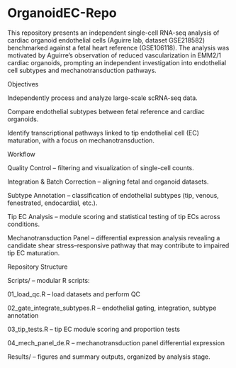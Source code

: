 # OrganoidEC-Repo
This repository presents an independent single-cell RNA-seq analysis of cardiac organoid endothelial cells (Aguirre lab, dataset GSE218582) benchmarked against a fetal heart reference (GSE106118). The analysis was motivated by Aguirre’s observation of reduced vascularization in EMM2/1 cardiac organoids, prompting an independent investigation into endothelial cell subtypes and mechanotransduction pathways.

Objectives

Independently process and analyze large-scale scRNA-seq data.

Compare endothelial subtypes between fetal reference and cardiac organoids.

Identify transcriptional pathways linked to tip endothelial cell (EC) maturation, with a focus on mechanotransduction.

Workflow

Quality Control – filtering and visualization of single-cell counts.

Integration & Batch Correction – aligning fetal and organoid datasets.

Subtype Annotation – classification of endothelial subtypes (tip, venous, fenestrated, endocardial, etc.).

Tip EC Analysis – module scoring and statistical testing of tip ECs across conditions.

Mechanotransduction Panel – differential expression analysis revealing a candidate shear stress–responsive pathway that may contribute to impaired tip EC maturation.

Repository Structure

Scripts/ – modular R scripts:

01_load_qc.R – load datasets and perform QC

02_gate_integrate_subtypes.R – endothelial gating, integration, subtype annotation

03_tip_tests.R – tip EC module scoring and proportion tests

04_mech_panel_de.R – mechanotransduction panel differential expression

Results/ – figures and summary outputs, organized by analysis stage.
